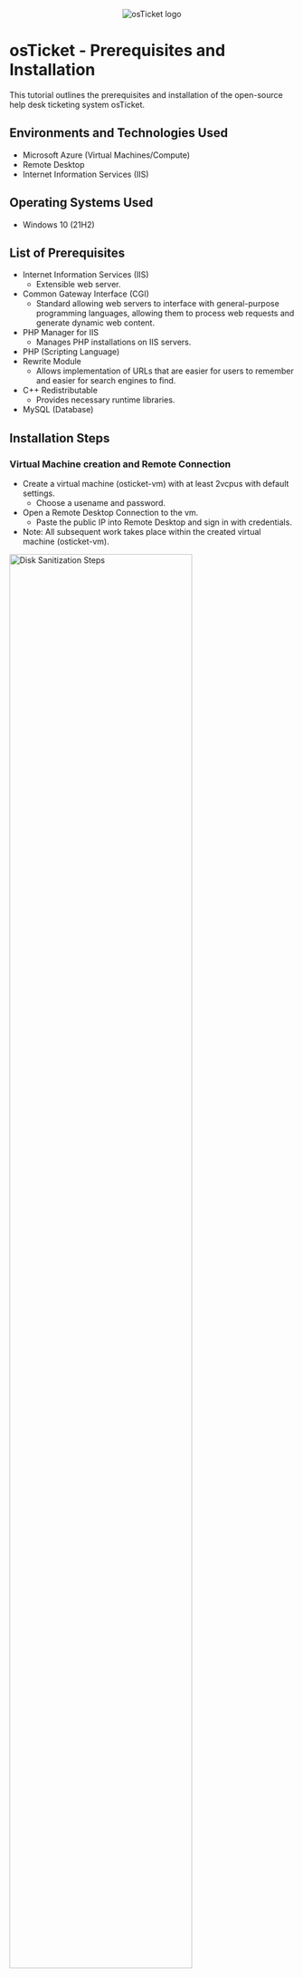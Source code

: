 <p align="center">
<img src="https://i.imgur.com/Clzj7Xs.png" alt="osTicket logo"/>
</p>

<h1>osTicket - Prerequisites and Installation</h1>
This tutorial outlines the prerequisites and installation of the open-source help desk ticketing system osTicket.<br />



<h2>Environments and Technologies Used</h2>

- Microsoft Azure (Virtual Machines/Compute)
- Remote Desktop
- Internet Information Services (IIS)

<h2>Operating Systems Used </h2>

- Windows 10</b> (21H2)

<h2>List of Prerequisites</h2>

- Internet Information Services (IIS)
  - Extensible web server.
- Common Gateway Interface (CGI)
  - Standard allowing web servers to interface with general-purpose programming languages, allowing them to process web requests and generate dynamic web content.
- PHP Manager for IIS
  - Manages PHP installations on IIS servers.
- PHP (Scripting Language)
- Rewrite Module
  - Allows implementation of URLs that are easier for users to remember and easier for search engines to find.
- C++ Redistributable
  - Provides necessary runtime libraries.
- MySQL (Database)

<h2>Installation Steps</h2>

<h3>Virtual Machine creation and Remote Connection</h3>

- Create a virtual machine (osticket-vm) with at least 2vcpus with default settings.
  - Choose a usename and password.
- Open a Remote Desktop Connection to the vm.
  - Paste the public IP into Remote Desktop and sign in with credentials.
- Note: All subsequent work takes place within the created virtual machine (osticket-vm).

<p>
<img src="https://i.imgur.com/DJmEXEB.png" height="80%" width="80%" alt="Disk Sanitization Steps"/>
</p>
<br />

<h3>osTicket Files and enabling IIS snd CGI</h3>

- Download osTicket Installation Files zip
  - https://drive.usercontent.google.com/download?id=1b3RBkXTLNGXbibeMuAynkfzdBC1NnqaD&export=download&authuser=0
- In Windows Taskbar:
  - Search "control panel".
- In Contronl Panel:
  - Click Programs then "Turn Windows Features on or off".
  - Check IIS, expand the folder and check CGI.
  - Click Okay.
- In the Web Browser:
  - Browse to 127.0.0.1
  - Confirm that the IIS page displays.

<p>
<img src="https://i.imgur.com/DJmEXEB.png" height="80%" width="80%" alt="Disk Sanitization Steps"/>
</p>
<br />

<h3>Dependencies and Initial Setup</h3>

- Note: The following files are found in the downloaded osTicket Installation Folder.
  - Install PHPManagerForIIS.
    - Click "Next" then "Agree".
  - Install rewrite_amd61_en-US.
- In the C Drive (C:):
  - Create a folder name "PHP".
  - Extract the php-7.3.8-nts-Win32-VC15-x86 zip file into the PHP folder.
- Install VC_redist.x86
- Install mysql-5.5.62-win32
  - Choose "typical" setup.
  - Lunch the configuration wizard.
    - Click "Next"
    - Choose "Standard"
    - Click "Next" twice more
    - At the security settings prompt enter a username and password.
      - In this case "root" is used for both. Though bad practice, this is a lab tutorial and everything is wiped at the end.
    - Click "Finish".
- Register PHP from within IIS.
  - Open IIS as an Administrator.
  - Double click PHP Manager
  - Click "Register new PHP version".
  - Browse to the PHP folder created earlier (C:PHP).
  - Select the file php-cgi.exe
  - Click Okay.
- Reload IIS
  - In the Action panel click "Stop" then "Start"

<p>
<img src="https://i.imgur.com/DJmEXEB.png" height="80%" width="80%" alt="Disk Sanitization Steps"/>
</p>
<br />

<h3>Install osTicket</h3>

- Extract the osTicket zip in the Installation Files folder.
- Copy the "upload" folder to c:\inetpub\root
- Rename the above folder to "osTicket".
- Stop and Start the IIS server again.
- Within IIS:
  - Expand the Sites folder.
  - Select the osTicket folder.
  - In the action panel click Broswe*:80.
    - The default site will open in the browser.
      - Note that some extensionsion are not enabled.
  - With the osTicket folder still selected, double click PHP Manager again.
    - Select the following and enable in the Actions panel or by right clicking:
      - php_imap.dll
      - php_intl.dll
      - php_opcache.dll
- Refresh the web browser and note the changes to the extensions.

<p>
<img src="https://i.imgur.com/DJmEXEB.png" height="80%" width="80%" alt="Disk Sanitization Steps"/>
</p>
<br />

<h3>ost-config.php</h3>

- Rename ost-config.php
  - From: C:\inetpub\wwwroot\osTicket\include\ost-sampleconfig.php
  - To: C:\inetpub\wwwroot\osTicket\include\ost-config.php
- Assign Permissions: ost-config.php
  - Right click the file and select "Properties".
    - Go to the "Security" tab and click "Advanced".
      - Click "Disable inheritance" to strip all permissions from the file.
        - Click "Remove all inherited permissions from this object".
      - Click "Add" in the Advanced Security Settings.
        - Type "Everyone" in the object name field.
          - Note: Though bad practice, this is a lab tutorial and everything is wiped at the end.
        - Check "Full Control" for permissions.
        - Click Okay and Apply.

<p>
<img src="https://i.imgur.com/DJmEXEB.png" height="80%" width="80%" alt="Disk Sanitization Steps"/>
</p>
<br />

<h3>osTicket Setup and Final Install</h3>

- At the osTicket default site in the web browser:
  - Click continue
  - Fill out the System Settings and Admin User form fields
    - Note: the emails can be fictitious for this exercise and Admin can not be the username, but adminuser or some variation can be used.
- Install HeidiSQL located in the osTicket Installion Files folder extracted earlier.
  - Click all "Next" until you reach "Install".
    - Ensure that the launch HeidiSQL box is checked.
    - Click "Finish" then "Skip".
  - Create a new session and fill in a username and password.
  - Click "Open" (connects to the session) and right click the "unnamed" session.
    - Create new>Database
      - name it "osTicket". (no spaces or quotes)
- Fill in the form fields for the Database Settings on the osTicket site in the browser:
  - MySQL Database: osTicket
  - MySQL Username: root
  - MySQL Password: root
- Click "Install Now"
- You can now browse to the osTicket URL where users would enter ticket to be addressed and the Staff Control Panel URL where you can login to view tickets and settings.

<p>
<img src="https://i.imgur.com/DJmEXEB.png" height="80%" width="80%" alt="Disk Sanitization Steps"/>
</p>
<br />

<p>
<img src="https://i.imgur.com/DJmEXEB.png" height="80%" width="80%" alt="Disk Sanitization Steps"/>
</p>
<br />


